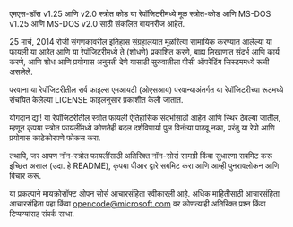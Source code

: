 एमएस-डॉस v1.25 आणि v2.0 स्त्रोत कोड
या रेपॉजिटरीमध्ये मूळ स्त्रोत-कोड आणि MS-DOS v1.25 आणि MS-DOS v2.0 साठी संकलित बायनरीज आहेत.

25 मार्च, 2014 रोजी संगणकावरील इतिहास संग्रहालयात मूळरित्या सामायिक करण्यात आलेल्या या फायली या आहेत आणि या रेपॉजिटरीमध्ये ते (शोधणे) प्रकाशित करणे, बाह्य लिखाणात संदर्भ आणि कार्य करणे, आणि शोध आणि प्रयोगास अनुमती देणे यासाठी सुरुवातीला पीसी ऑपरेटिंग सिस्टममध्ये रूची असलेले.

परवाना
या रेपॉजिटरीतील सर्व फाइल्स एमआयटी (ओएसआय) परवान्याअंतर्गत या रेपॉजिटरीच्या रूटमध्ये संचयित केलेल्या LICENSE फाइलनुसार प्रकाशीत केली जातात.

योगदान द्या!
या रेपॉजिटरीतील स्त्रोत फायली ऐतिहासिक संदर्भासाठी आहेत आणि स्थिर ठेवल्या जातील, म्हणून कृपया स्त्रोत फायलींमध्ये कोणतेही बदल दर्शविणार्या पुल विनंत्या पाठवू नका, परंतु या रेपो आणि प्रयोगास काटेकोरपणे फोकस करा.

तथापि, जर आपण नॉन-स्त्रोत फायलींसाठी अतिरिक्त नॉन-सोर्स सामग्री किंवा सुधारणा सबमिट करू इच्छित असाल (उदा. हे README), कृपया पीआर द्वारे सबमिट करा आणि आम्ही पुनरावलोकन आणि विचार करू.

या प्रकल्पाने मायक्रोसॉफ्ट ओपन सोर्स आचारसंहिता स्वीकारली आहे. अधिक माहितीसाठी आचारसंहिता आचारसंहिता पहा किंवा opencode@microsoft.com वर कोणत्याही अतिरिक्त प्रश्न किंवा टिप्पण्यांसह संपर्क साधा.

